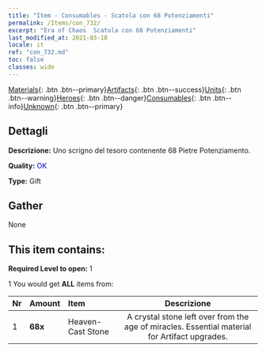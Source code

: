 ```yaml
---
title: "Item - Consumables - Scatola con 68 Potenziamenti"
permalink: /Items/con_732/
excerpt: "Era of Chaos  Scatola con 68 Potenziamenti"
last_modified_at: 2021-03-18
locale: it
ref: "con_732.md"
toc: false
classes: wide
---
```

 [Materials](/it/Items/){: .btn .btn--primary}[Artifacts](/it/Items/Artifacts/){: .btn .btn--success}[Units](/it/Items/Units/){: .btn .btn--warning}[Heroes](/it/Items/Heroes/){: .btn .btn--danger}[Consumables](/it/Items/Consumables/){: .btn .btn--info}[Unknown](/it/Items/Unknown/){: .btn .btn--primary}

## Dettagli
 **Descrizione:** Uno scrigno del tesoro contenente 68 Pietre Potenziamento.

 **Quality:** <span style="color: #0000CD">OK</span>

 **Type:** Gift

## Gather

  None

## This item contains:

 **Required Level to open:** 1

 1 You would get **ALL** items  from:

  | Nr | Amount |     Item    | Descrizione |
  |:---|:-------|:------------|:-----------:|
  | 1 |  **68x** | Heaven-Cast Stone | A crystal stone left over from the age of miracles. Essential material for Artifact upgrades.  | 

